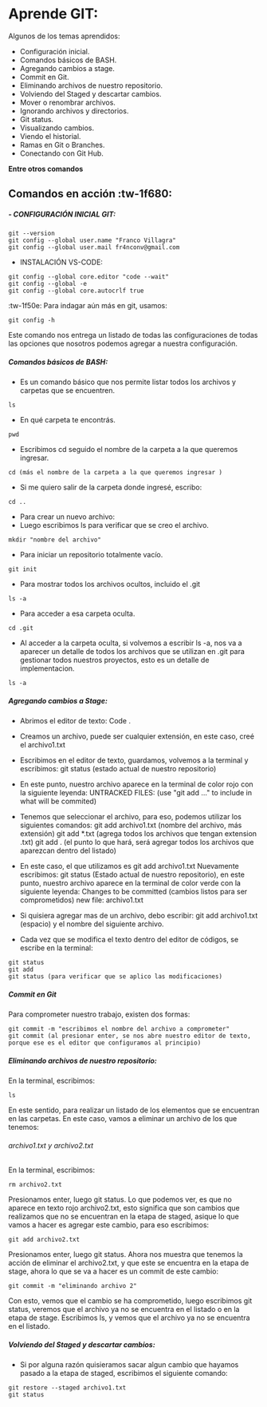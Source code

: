# Aprende GIT:
<p>
Algunos de los temas aprendidos:
</p>

- Configuración inicial.
- Comandos básicos de BASH.
- Agregando cambios a stage.
- Commit en Git.
- Eliminando archivos de nuestro repositorio.
- Volviendo del Staged y descartar cambios.
- Mover o renombrar archivos.
- Ignorando archivos y directorios.
- Git status.
- Visualizando cambios.
- Viendo el historial.
- Ramas en Git o Branches.
- Conectando con Git Hub.

**Entre otros comandos**

## Comandos en acción :tw-1f680:
#####  - CONFIGURACIÓN INICIAL GIT:

```
git --version
git config --global user.name "Franco Villagra"
git config --global user.mail fr4nconv@gmail.com
```
- INSTALACIÓN VS-CODE:
```
git config --global core.editor "code --wait"
git config --global -e
git config --global core.autocrlf true
```
:tw-1f50e: Para indagar aún más en git, usamos:
```
git config -h
```
Este comando nos entrega un listado de todas las configuraciones de todas las opciones que nosotros podemos agregar a nuestra configuración.

##### Comandos básicos de BASH:
- Es un comando básico que nos permite listar todos los archivos y carpetas que se encuentren.
```
ls
```
- En qué carpeta te encontrás.
```
pwd
```
- Escribimos cd seguido el nombre de la carpeta a la que queremos ingresar.
```
cd (más el nombre de la carpeta a la que queremos ingresar )
```
- Si me quiero salir de la carpeta donde ingresé, escribo:
```
cd ..
```
- Para crear un nuevo archivo:
- Luego escribimos ls para verificar que se creo el archivo.
```
mkdir "nombre del archivo"
```
- Para iniciar un repositorio totalmente vacío.
```
git init
```
- Para mostrar todos los archivos ocultos, incluido el .git
```
ls -a
```
- Para acceder a esa carpeta oculta.
```
cd .git
```
- Al acceder a la carpeta oculta, si volvemos a escribir ls -a, nos va a aparecer un detalle de todos los archivos que se utilizan en .git para gestionar todos nuestros proyectos, esto es un detalle de implementacion.
```
ls -a
```
##### Agregando cambios a Stage:

- Abrimos el editor de texto: Code .
- Creamos un archivo, puede ser cualquier extensión, en este caso, creé el archivo1.txt
- Escribimos en el editor de texto, guardamos, volvemos a la terminal y escribimos: 
git status (estado actual de nuestro repositorio)
- En este punto, nuestro archivo aparece en la terminal de color rojo con la siguiente leyenda: UNTRACKED FILES: (use "git add <file>..." to include in what will be commited)
- Tenemos que seleccionar el archivo, para eso, podemos utilizar los siguientes comandos:
git add archivo1.txt (nombre del archivo, más extensión)
git add *.txt (agrega todos los archivos que tengan extension .txt)
git add . (el punto lo que hará, será agregar todos los archivos que aparezcan dentro del listado)
- En este caso, el que utilizamos es git add archivo1.txt
Nuevamente escribimos: git status (Estado actual de nuestro repositorio), en este punto, nuestro archivo aparece en la terminal de color verde con la siguiente leyenda: Changes to be committed (cambios listos para ser comprometidos) new file: archivo1.txt
- Si quisiera agregar mas de un archivo, debo escribir: git add archivo1.txt (espacio) y el nombre del siguiente archivo.

- Cada vez que se modifica el texto dentro del editor de códigos, se escribe en la terminal:
```
git status
git add
git status (para verificar que se aplico las modificaciones)
```
##### Commit en Git

Para comprometer nuestro trabajo, existen dos formas:
```
git commit -m "escribimos el nombre del archivo a comprometer"
git commit (al presionar enter, se nos abre nuestro editor de texto, porque ese es el editor que configuramos al principio)
```
##### Eliminando archivos de nuestro repositorio:
En la terminal, escribimos:

```
ls
```
En este sentido, para realizar un listado de los elementos que se encuentran en las carpetas. En este caso, vamos a eliminar un archivo de los que tenemos:
###### archivo1.txt y archivo2.txt

En la terminal, escribimos:

```
rm archivo2.txt
```
Presionamos enter, luego git status.
Lo que podemos ver, es que no aparece en texto rojo archivo2.txt, esto significa que son cambios que realizamos que no se encuentran en la etapa de staged, asique lo que vamos a hacer es agregar este cambio, para eso escribimos:

```
git add archivo2.txt
```
Presionamos enter, luego git status.
Ahora nos muestra que tenemos la acción de eliminar el archivo2.txt, y que este se encuentra en la etapa de stage, ahora lo que se va a hacer es un commit de este cambio:

```
git commit -m "eliminando archivo 2"
```
Con esto, vemos que el cambio se ha comprometido, luego escribimos git status, veremos que el archivo ya no se encuentra en el listado o en la etapa de stage. 
Escribimos ls, y vemos que el archivo ya no se encuentra en el listado.

##### Volviendo del Staged y descartar cambios:

- Si por alguna razón quisieramos sacar algun cambio que hayamos pasado a la etapa de staged, escribimos el siguiente comando:

```
git restore --staged archivo1.txt
git status
```
